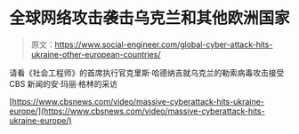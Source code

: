 # 全球网络攻击袭击乌克兰和其他欧洲国家

> 原文：<https://www.social-engineer.com/global-cyber-attack-hits-ukraine-other-european-countries/>

请看《社会工程师》的首席执行官克里斯·哈德纳吉就乌克兰的勒索病毒攻击接受 CBS 新闻的安·玛丽·格林的采访

[https://www.cbsnews.com/video/massive-cyberattack-hits-ukraine-europe/](https://www.cbsnews.com/video/massive-cyberattack-hits-ukraine-europe/)